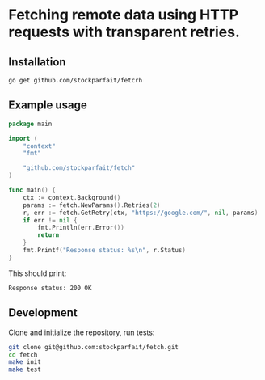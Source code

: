 # Fetching remote data using HTTP requests with transparent retries.

## Installation

```
go get github.com/stockparfait/fetcrh
```

## Example usage

```go
package main

import (
	"context"
	"fmt"

	"github.com/stockparfait/fetch"
)

func main() {
	ctx := context.Background()
	params := fetch.NewParams().Retries(2)
	r, err := fetch.GetRetry(ctx, "https://google.com/", nil, params)
	if err != nil {
		fmt.Println(err.Error())
		return
	}
	fmt.Printf("Response status: %s\n", r.Status)
}
```

This should print:

```
Response status: 200 OK
```

## Development

Clone and initialize the repository, run tests:

```sh
git clone git@github.com:stockparfait/fetch.git
cd fetch
make init
make test
```
